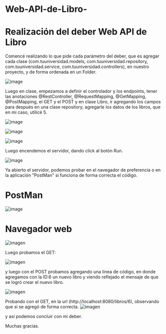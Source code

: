 # Web-API-de-Libro-

# Realización del deber Web API de Libro 

Comencé realizando lo que pide cada parámetro del deber, que es agregar cada clase (com.tuuniversidad.models, com.tuuniversidad.repository, com.tuuniversidad.service, com.tuuniversidad.controllers), en nuestro proyecto, y de forma ordenada en un Folder.

![image](https://github.com/Cinthya-banchon/Web-API-de-Libro-/assets/170268641/aeb779ab-727b-4dad-8c5a-9f9c0939a71f)

Luego en clase, empezamos a definir el controlador y los endpoints, tener las anotaciones @RestController, @RequestMapping, @GetMapping, @PostMapping, el GET y el POST y en clase Libro, ir agregando los campos para después en una clase repository, agregarle los datos de los libros, que en mi caso, utilicé 5.

![image](https://github.com/Cinthya-banchon/Web-API-de-Libro-/assets/170268641/9bf2a0fd-44bc-418a-9f8f-12f42c2190a7)

![image](https://github.com/Cinthya-banchon/Web-API-de-Libro-/assets/170268641/0146dbf6-7cdd-4640-bac8-f334b6a00538)


![image](https://github.com/Cinthya-banchon/Web-API-de-Libro-/assets/170268641/d2e4fece-fb02-4fce-86d5-51bd6b45f497)


Luego encendemos el servidor, dando click al botón Run.

![image](https://github.com/Cinthya-banchon/Web-API-de-Libro-/assets/170268641/e794ae97-ce15-4183-8670-f1e118e8f755)


Ya abierto el servidor, podemos probar en el navegador de preferencia o en la aplicación "PostMan" si funciona de forma correcta el código.

# PostMan

![image](https://github.com/Cinthya-banchon/Web-API-de-Libro-/assets/170268641/f3650a59-207f-4a0e-880d-1a196f66524d)


# Navegador web

![imagen](https://github.com/cesar-navasug/Web-API-de-Libro-/assets/147842405/0e527e3c-41ec-41b1-b4d3-b8b36e5baf39)

Luego probamos el GET:

![imagen](https://github.com/cesar-navasug/Web-API-de-Libro-/assets/147842405/ffe192bb-f083-4c7b-9190-6fcd9387e553)

y luego con el POST probamos agregando una linea de código, en donde agregamos con la ID:6 un nuevo libro y viendo reflejado el mensaje de que se logró crear el nuevo libro.

![imagen](https://github.com/cesar-navasug/Web-API-de-Libro-/assets/147842405/d8ef87a8-b2c0-4223-b38d-b5325d328208)

Probando con el GET, en la url (http://localhost:8080/libros/6), observando que si se agregó de forma correcta.
![imagen](https://github.com/cesar-navasug/Web-API-de-Libro-/assets/147842405/2e9ee09d-14f9-4781-8706-d8f3ea4191f5)

y así podemos concluir con mi deber. 

Muchas gracias.
